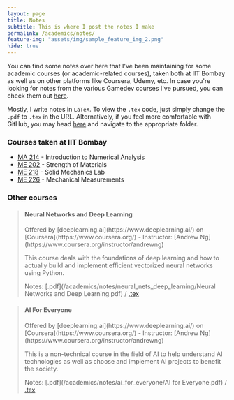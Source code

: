 ```yaml
---
layout: page
title: Notes
subtitle: This is where I post the notes I make
permalink: /academics/notes/
feature-img: "assets/img/sample_feature_img_2.png"
hide: true
---
```


You can find some notes over here that I've been maintaining for some academic courses (or academic-related courses), taken both at IIT Bombay as well as on other platforms like Coursera, Udemy, etc. In case you're looking for notes from the various Gamedev courses I've pursued, you can check them out [here](/gamedev/courses/).

Mostly, I write notes in `LaTeX`. To view the `.tex` code, just simply change the `.pdf` to `.tex` in the URL. Alternatively, if you feel more comfortable with GitHub, you may head [here](https://github.com/omprabhu31/omprabhu31.github.io/) and navigate to the appropriate folder.

<h3>Courses taken at IIT Bombay</h3>
<ul>
<li><a href="https://omprabhu31.github.io/academics/notes/ma214/">MA 214</a> - Introduction to Numerical Analysis</li>
<li><a href="https://omprabhu31.github.io/academics/notes/me202/">ME 202</a> - Strength of Materials</li>
<li><a href="https://omprabhu31.github.io/academics/notes/me-218/">ME 218</a> - Solid Mechanics Lab</li>
<li><a href="https://omprabhu31.github.io/academics/notes/me-226/">ME 226</a> - Mechanical Measurements</li>
</ul>

<h3>Other courses</h3>

> <h4>Neural Networks and Deep Learning</h4>
> Offered by [deeplearning.ai](https://www.deeplearning.ai/) on [Coursera](https://www.coursera.org/)  -  Instructor: [Andrew Ng](https://www.coursera.org/instructor/andrewng)
>
> This course deals with the foundations of deep learning and how to actually build and implement efficient vectorized neural networks using Python.
>
> Notes: [.pdf](/academics/notes/neural_nets_deep_learning/Neural Networks and Deep Learning.pdf) / [.tex](https://github.com/omprabhu31/omprabhu31.github.io/blob/master/academics/notes/neural_nets_deep_learning/Neural%20Networks%20and%20Deep%20Learning.tex)

> <h4>AI For Everyone</h4>
> Offered by [deeplearning.ai](https://www.deeplearning.ai/) on [Coursera](https://www.coursera.org/)  -  Instructor: [Andrew Ng](https://www.coursera.org/instructor/andrewng)
>
> This is a non-technical course in the field of AI to help understand AI technologies as well as choose and implement AI projects to benefit the society.
>
> Notes: [.pdf](/academics/notes/ai_for_everyone/AI for Everyone.pdf) / [.tex](https://github.com/omprabhu31/omprabhu31.github.io/blob/master/academics/notes/ai_for_everyone/AI%20for%20Everyone.tex)